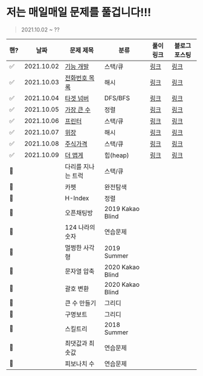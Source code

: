 # 저는 매일매일 문제를 풀겁니다!!!

> 2021.10.02 ~ ?? 

| 핸?  | 날짜       | 문제 제목                                                    | 분류             | 풀이 링크                         | 블로그 포스팅                                                |
| ---- | ---------- | ------------------------------------------------------------ | ---------------- | --------------------------------- | ------------------------------------------------------------ |
| ✅    | 2021.10.02 | [기능 개발](https://programmers.co.kr/learn/courses/30/lessons/42586) | 스택/큐          | [링크](./stack-queue/기능개발.py) | [링크](https://ssuwani.github.io/category/algorithm/stack-queue/function-development/) |
| ✅    | 2021.10.03 | [전화번호 목록](https://programmers.co.kr/learn/courses/30/lessons/42577) | 해시             | [링크](./hash/전화번호목록.py)    | [링크](https://ssuwani.github.io/category/algorithm/hash/phonebook/) |
| ✅    | 2021.10.04 | [타겟 넘버](https://programmers.co.kr/learn/courses/30/lessons/43165?language=python3) | DFS/BFS          | [링크](./dfs-bfs/타겟넘버.py)     | [링크](https://ssuwani.github.io/category/algorithm/dfs-bfs/target-number/) |
| ✅    | 2021.10.05 | [가장 큰 수](https://programmers.co.kr/learn/courses/30/lessons/42746) | 정렬             | [링크](./align/가장큰수.py)       | [링크](https://ssuwani.github.io/category/algorithm/align/biggest_number/) |
| ✅    | 2021.10.06 | [프린터](https://programmers.co.kr/learn/courses/30/lessons/42587) | 스택/큐          | [링크](./stack-queue/프린터.py)   | [링크](https://ssuwani.github.io/category/algorithm/stack-queue/printer/) |
| ✅    | 2021.10.07 | [위장](https://programmers.co.kr/learn/courses/30/lessons/42578) | 해시             | [링크](./hash/위장.py)            | [링크](https://ssuwani.github.io/category/algorithm/hash/clothes/) |
| ✅    | 2021.10.08 | [주식가격](https://programmers.co.kr/learn/courses/30/lessons/42584) | 스택/큐          | [링크](./stack-queue/주식가격.py) | [링크](https://ssuwani.github.io/category/algorithm/stack-queue/stock-price/) |
| ✅    | 2021.10.09 | [더 맵게](https://programmers.co.kr/learn/courses/30/lessons/42626) | 힙(heap)         | [링크](./heap/더맵게.py)          | [링크](https://ssuwani.github.io/category/algorithm/heap/spicy) |
| 🔳    |            | 다리를 지나는 트럭                                           | 스택/큐          |                                   |                                                              |
| 🔳    |            | 카펫                                                         | 완전탐색         |                                   |                                                              |
| 🔳    |            | H-Index                                                      | 정렬             |                                   |                                                              |
| 🔳    |            | 오픈채팅방                                                   | 2019 Kakao Blind |                                   |                                                              |
| 🔳    |            | 124 나라의 숫자                                              | 연습문제         |                                   |                                                              |
| 🔳    |            | 멀쩡한 사각형                                                | 2019 Summer      |                                   |                                                              |
| 🔳    |            | 문자열 압축                                                  | 2020 Kakao Blind |                                   |                                                              |
| 🔳    |            | 괄호 변환                                                    | 2020 Kakao Blind |                                   |                                                              |
| 🔳    |            | 큰 수 만들기                                                 | 그리디           |                                   |                                                              |
| 🔳    |            | 구명보트                                                     | 그리디           |                                   |                                                              |
| 🔳    |            | 스킬트리                                                     | 2018 Summer      |                                   |                                                              |
| 🔳    |            | 최댓값과 최솟값                                              | 연습문제         |                                   |                                                              |
| 🔳    |            | 피보나치 수                                                  | 연습문제         |                                   |                                                              |





